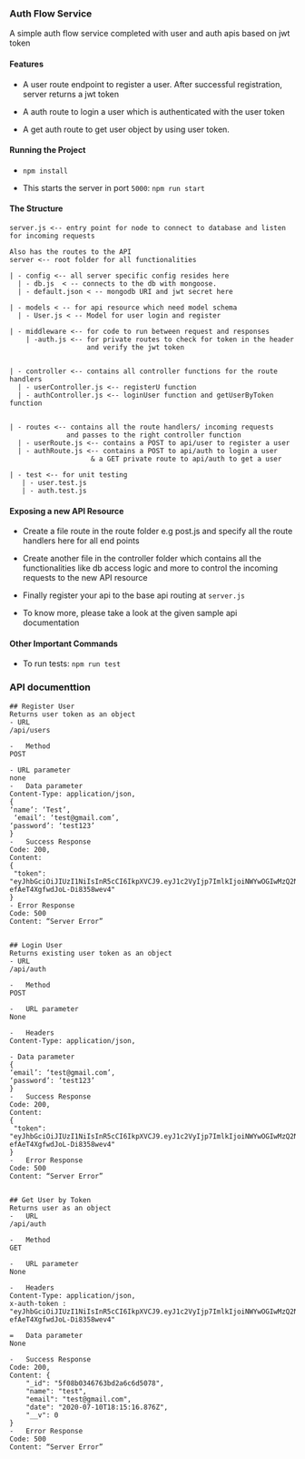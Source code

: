 ### Auth Flow Service

A simple auth flow service completed with user and auth apis based on jwt token

#### Features

- A user route endpoint to register a user. After successful registration, server returns a jwt token

- A auth route to login a user which is authenticated with the user token

- A get auth route to get user object by using user token.

#### Running the Project

- `npm install`

- This starts the server in port `5000`: `npm run start`

#### The Structure

```
server.js <-- entry point for node to connect to database and listen
for incoming requests

Also has the routes to the API
server <-- root folder for all functionalities

| - config <-- all server specific config resides here
  | - db.js  < -- connects to the db with mongoose.
  | - default.json < -- mongodb URI and jwt secret here

| - models < -- for api resource which need model schema
  | - User.js < -- Model for user login and register

| - middleware <-- for code to run between request and responses
    | -auth.js <-- for private routes to check for token in the header
                   and verify the jwt token


| - controller <-- contains all controller functions for the route handlers
  | - userController.js <-- registerU function
  | - authController.js <-- loginUser function and getUserByToken function


| - routes <-- contains all the route handlers/ incoming requests
              and passes to the right controller function
  | - userRoute.js <-- contains a POST to api/user to register a user
  | - authRoute.js <-- contains a POST to api/auth to login a user
                    & a GET private route to api/auth to get a user

| - test <-- for unit testing
   | - user.test.js
   | - auth.test.js
```

#### Exposing a new API Resource

- Create a file route in the route folder e.g post.js and specify all the route handlers here for all end points

- Create another file in the controller folder which contains all the functionalities like db access logic and more to control the incoming requests to the new API resource

- Finally register your api to the base api routing at `server.js`

- To know more, please take a look at the given sample api documentation

#### Other Important Commands

- To run tests: `npm run test`

### API documenttion

```
## Register User
Returns user token as an object
- URL
/api/users

-	Method
POST

- URL parameter
none
-	Data parameter
Content-Type: application/json,
{
‘name’: ‘Test’,
 ‘email’: ‘test@gmail.com’,
‘password’: ‘test123’
}
-	Success Response
Code: 200,
Content:
{
 "token": "eyJhbGciOiJIUzI1NiIsInR5cCI6IkpXVCJ9.eyJ1c2VyIjp7ImlkIjoiNWYwOGIwMzQ2NzYzYmQyYTZjNmQ1MDc4In0sImlhdCI6MTU5NDQ2MTA5NCwiZXhwIjoxNTk0ODkzMDk0fQ.hl0lTs56Ne6nbERkg-efAeT4XgfwdJoL-Di8358wev4"
}
- Error Response
Code: 500
Content: “Server Error”


## Login User
Returns existing user token as an object
- URL
/api/auth

-	Method
POST

-	URL parameter
None

-	Headers
Content-Type: application/json,

- Data parameter
{
‘email’: ‘test@gmail.com’,
‘password’: ‘test123’
}
-	Success Response
Code: 200,
Content:
{
 "token": "eyJhbGciOiJIUzI1NiIsInR5cCI6IkpXVCJ9.eyJ1c2VyIjp7ImlkIjoiNWYwOGIwMzQ2NzYzYmQyYTZjNmQ1MDc4In0sImlhdCI6MTU5NDQ2MTA5NCwiZXhwIjoxNTk0ODkzMDk0fQ.hl0lTs56Ne6nbERkg-efAeT4XgfwdJoL-Di8358wev4"
}
-	Error Response
Code: 500
Content: “Server Error”


## Get User by Token
Returns user as an object
-	URL
/api/auth

-	Method
GET

-	URL parameter
None

-	Headers
Content-Type: application/json,
x-auth-token : "eyJhbGciOiJIUzI1NiIsInR5cCI6IkpXVCJ9.eyJ1c2VyIjp7ImlkIjoiNWYwOGIwMzQ2NzYzYmQyYTZjNmQ1MDc4In0sImlhdCI6MTU5NDQ2MTA5NCwiZXhwIjoxNTk0ODkzMDk0fQ.hl0lTs56Ne6nbERkg-efAeT4XgfwdJoL-Di8358wev4"

=	Data parameter
None

-	Success Response
Code: 200,
Content: {
    "_id": "5f08b0346763bd2a6c6d5078",
    "name": "test",
    "email": "test@gmail.com",
    "date": "2020-07-10T18:15:16.876Z",
    "__v": 0
}
-	Error Response
Code: 500
Content: “Server Error”
```
